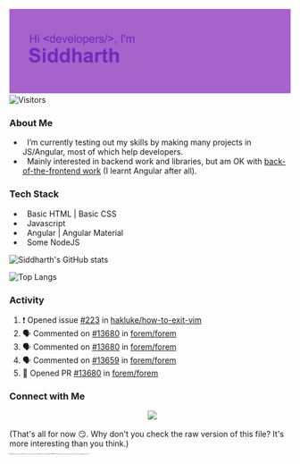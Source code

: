 ![Hey there <developers>! I'm Siddharth.](./header.png)
![Visitors](https://visitor-badge.glitch.me/badge?page_id=SiddharhthShyniben.SiddharthShyniben)

###  About Me 

- &nbsp; I’m currently testing out my skills by making many projects in JS/Angular, most of which help developers.
- &nbsp; Mainly interested in backend work and libraries, but am OK with [back-of-the-frontend work](https://css-tricks.com/the-great-divide/) (I learnt Angular after all).

### Tech Stack

- &nbsp; Basic HTML | Basic CSS
- &nbsp; Javascript
- &nbsp; Angular | Angular Material
- &nbsp; Some NodeJS

![Siddharth's GitHub stats](https://github-readme-stats.vercel.app/api?username=SiddharthShyniben&amp;count_private=true&amp;show_icons=true&amp;theme=dark)

![Top Langs](https://github-readme-stats.vercel.app/api/top-langs/?username=SiddharthSHyniben&amp;theme=dark)

### Activity

<!--START_SECTION:activity-->
1. ❗️ Opened issue [#223](https://github.com/hakluke/how-to-exit-vim/issues/223) in [hakluke/how-to-exit-vim](https://github.com/hakluke/how-to-exit-vim)
2. 🗣 Commented on [#13680](https://github.com/forem/forem/issues/13680) in [forem/forem](https://github.com/forem/forem)
3. 🗣 Commented on [#13680](https://github.com/forem/forem/issues/13680) in [forem/forem](https://github.com/forem/forem)
4. 🗣 Commented on [#13659](https://github.com/forem/forem/issues/13659) in [forem/forem](https://github.com/forem/forem)
5. 💪 Opened PR [#13680](https://github.com/forem/forem/pull/13680) in [forem/forem](https://github.com/forem/forem)
<!--END_SECTION:activity-->

### Connect with Me

<p align="center">
&nbsp; <a href="mailto:siddharth.muscat@gmail.com" target="_blank" rel="noopener noreferrer"><img src="https://logodownload.org/wp-content/uploads/2018/03/gmail-logo-16.png" width="50px"></a>
</p>

(That's all for now :smirk:. Why don't you check the raw version of this file? It's more interesting than you think.)
<br>
<sub>
   <sup>
     <sub>
       <sup>
         <sub>
           <sup>
             <sub>
               <sup>
                 <sub>
                   <sup>
                     <sub>
                       <sup>
                         ~Mutual funds are subject to~ Why do I have a 1 month update schedule? Because the grass (Profile README) is always greener on the other web-side. How are you still reading this by the way?
                       </sup>
                     </sub>
                   </sup>
                 </sub>
               </sup>
             </sub>
           </sup>
         </sub>
       </sup>
     </sub>
  </sup>
</sub>
</developers>
